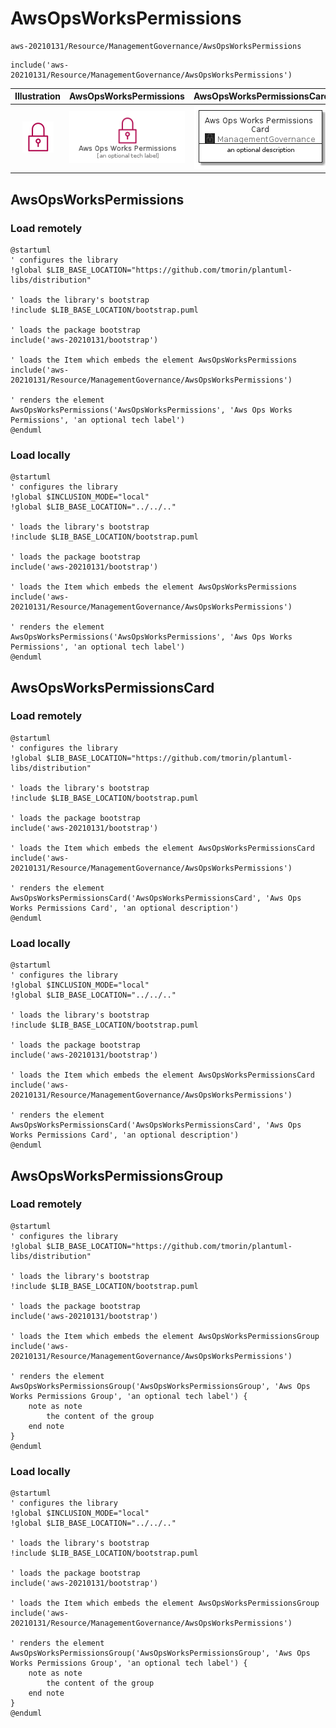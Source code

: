 # AwsOpsWorksPermissions


```text
aws-20210131/Resource/ManagementGovernance/AwsOpsWorksPermissions
```

```text
include('aws-20210131/Resource/ManagementGovernance/AwsOpsWorksPermissions')
```



| Illustration | AwsOpsWorksPermissions | AwsOpsWorksPermissionsCard | AwsOpsWorksPermissionsGroup |
| :---: | :---: | :---: | :---: |
| ![illustration for Illustration](../../../aws-20210131/Resource/ManagementGovernance/AwsOpsWorksPermissions.png) | ![illustration for AwsOpsWorksPermissions](../../../aws-20210131/Resource/ManagementGovernance/AwsOpsWorksPermissions.Local.png) | ![illustration for AwsOpsWorksPermissionsCard](../../../aws-20210131/Resource/ManagementGovernance/AwsOpsWorksPermissionsCard.Local.png) | ![illustration for AwsOpsWorksPermissionsGroup](../../../aws-20210131/Resource/ManagementGovernance/AwsOpsWorksPermissionsGroup.Local.png) |




## AwsOpsWorksPermissions

### Load remotely
```plantuml
@startuml
' configures the library
!global $LIB_BASE_LOCATION="https://github.com/tmorin/plantuml-libs/distribution"

' loads the library's bootstrap
!include $LIB_BASE_LOCATION/bootstrap.puml

' loads the package bootstrap
include('aws-20210131/bootstrap')

' loads the Item which embeds the element AwsOpsWorksPermissions
include('aws-20210131/Resource/ManagementGovernance/AwsOpsWorksPermissions')

' renders the element
AwsOpsWorksPermissions('AwsOpsWorksPermissions', 'Aws Ops Works Permissions', 'an optional tech label')
@enduml
```

### Load locally
```plantuml
@startuml
' configures the library
!global $INCLUSION_MODE="local"
!global $LIB_BASE_LOCATION="../../.."

' loads the library's bootstrap
!include $LIB_BASE_LOCATION/bootstrap.puml

' loads the package bootstrap
include('aws-20210131/bootstrap')

' loads the Item which embeds the element AwsOpsWorksPermissions
include('aws-20210131/Resource/ManagementGovernance/AwsOpsWorksPermissions')

' renders the element
AwsOpsWorksPermissions('AwsOpsWorksPermissions', 'Aws Ops Works Permissions', 'an optional tech label')
@enduml
```

## AwsOpsWorksPermissionsCard

### Load remotely
```plantuml
@startuml
' configures the library
!global $LIB_BASE_LOCATION="https://github.com/tmorin/plantuml-libs/distribution"

' loads the library's bootstrap
!include $LIB_BASE_LOCATION/bootstrap.puml

' loads the package bootstrap
include('aws-20210131/bootstrap')

' loads the Item which embeds the element AwsOpsWorksPermissionsCard
include('aws-20210131/Resource/ManagementGovernance/AwsOpsWorksPermissions')

' renders the element
AwsOpsWorksPermissionsCard('AwsOpsWorksPermissionsCard', 'Aws Ops Works Permissions Card', 'an optional description')
@enduml
```

### Load locally
```plantuml
@startuml
' configures the library
!global $INCLUSION_MODE="local"
!global $LIB_BASE_LOCATION="../../.."

' loads the library's bootstrap
!include $LIB_BASE_LOCATION/bootstrap.puml

' loads the package bootstrap
include('aws-20210131/bootstrap')

' loads the Item which embeds the element AwsOpsWorksPermissionsCard
include('aws-20210131/Resource/ManagementGovernance/AwsOpsWorksPermissions')

' renders the element
AwsOpsWorksPermissionsCard('AwsOpsWorksPermissionsCard', 'Aws Ops Works Permissions Card', 'an optional description')
@enduml
```

## AwsOpsWorksPermissionsGroup

### Load remotely
```plantuml
@startuml
' configures the library
!global $LIB_BASE_LOCATION="https://github.com/tmorin/plantuml-libs/distribution"

' loads the library's bootstrap
!include $LIB_BASE_LOCATION/bootstrap.puml

' loads the package bootstrap
include('aws-20210131/bootstrap')

' loads the Item which embeds the element AwsOpsWorksPermissionsGroup
include('aws-20210131/Resource/ManagementGovernance/AwsOpsWorksPermissions')

' renders the element
AwsOpsWorksPermissionsGroup('AwsOpsWorksPermissionsGroup', 'Aws Ops Works Permissions Group', 'an optional tech label') {
    note as note
        the content of the group
    end note
}
@enduml
```

### Load locally
```plantuml
@startuml
' configures the library
!global $INCLUSION_MODE="local"
!global $LIB_BASE_LOCATION="../../.."

' loads the library's bootstrap
!include $LIB_BASE_LOCATION/bootstrap.puml

' loads the package bootstrap
include('aws-20210131/bootstrap')

' loads the Item which embeds the element AwsOpsWorksPermissionsGroup
include('aws-20210131/Resource/ManagementGovernance/AwsOpsWorksPermissions')

' renders the element
AwsOpsWorksPermissionsGroup('AwsOpsWorksPermissionsGroup', 'Aws Ops Works Permissions Group', 'an optional tech label') {
    note as note
        the content of the group
    end note
}
@enduml
```

